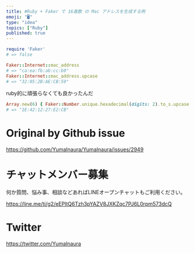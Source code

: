 ```yaml
---
title: #Ruby + Faker で 16進数 の Mac アドレスを生成する例
emoji: "🖥"
type: "idea"
topics: ["Ruby"]
published: true
---
```


```rb
require 'Faker'
# => false

Faker::Internet::mac_address
# => "ca:ea:fb:ab:cc:b9"
Faker::Internet::mac_address.upcase
# => "32:05:2B:AE:CB:59"
```

ruby的に頑張らなくても良かったんだ

```rb
Array.new(6) { Faker::Number.unique.hexadecimal(digits: 2).to_s.upcase }.join(':')
# => "1E:42:12:27:E2:CB"
```

# Original by Github issue

https://github.com/YumaInaura/YumaInaura/issues/2949








<!-- Update From Qiita API -->

# チャットメンバー募集


何か質問、悩み事、相談などあればLINEオープンチャットもご利用ください。

https://line.me/ti/g2/eEPltQ6Tzh3pYAZV8JXKZqc7PJ6L0rpm573dcQ





# Twitter


https://twitter.com/YumaInaura


<!-- Update From Qiita API -->


